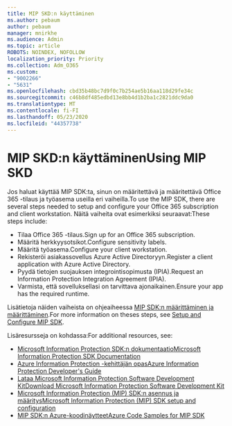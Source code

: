 ```yaml
---
title: MIP SKD:n käyttäminen
ms.author: pebaum
author: pebaum
manager: mnirkhe
ms.audience: Admin
ms.topic: article
ROBOTS: NOINDEX, NOFOLLOW
localization_priority: Priority
ms.collection: Adm_O365
ms.custom:
- "9002266"
- "5631"
ms.openlocfilehash: cbd35b48bc7d9f0c7b254ae5b16aa118d29fe34c
ms.sourcegitcommit: c46b8df485edbd13e8bb4d1b2ba1c2821ddc9da0
ms.translationtype: MT
ms.contentlocale: fi-FI
ms.lasthandoff: 05/23/2020
ms.locfileid: "44357738"
---
```

# <a name="using-mip-skd"></a><span data-ttu-id="5aac2-102">MIP SKD:n käyttäminen</span><span class="sxs-lookup"><span data-stu-id="5aac2-102">Using MIP SKD</span></span>

<span data-ttu-id="5aac2-103">Jos haluat käyttää MIP SDK:ta, sinun on määritettävä ja määritettävä Office 365 -tilaus ja työasema useilla eri vaiheilla.</span><span class="sxs-lookup"><span data-stu-id="5aac2-103">To use the MIP SDK, there are several steps needed to setup and configure your Office 365 subscription and client workstation.</span></span> <span data-ttu-id="5aac2-104">Näitä vaiheita ovat esimerkiksi seuraavat:</span><span class="sxs-lookup"><span data-stu-id="5aac2-104">These steps include:</span></span>

- <span data-ttu-id="5aac2-105">Tilaa Office 365 -tilaus.</span><span class="sxs-lookup"><span data-stu-id="5aac2-105">Sign up for an Office 365 subscription.</span></span>
- <span data-ttu-id="5aac2-106">Määritä herkkyysotsikot.</span><span class="sxs-lookup"><span data-stu-id="5aac2-106">Configure sensitivity labels.</span></span>
- <span data-ttu-id="5aac2-107">Määritä työasema.</span><span class="sxs-lookup"><span data-stu-id="5aac2-107">Configure your client workstation.</span></span>
- <span data-ttu-id="5aac2-108">Rekisteröi asiakassovellus Azure Active Directoryyn.</span><span class="sxs-lookup"><span data-stu-id="5aac2-108">Register a client application with Azure Active Directory.</span></span>
- <span data-ttu-id="5aac2-109">Pyydä tietojen suojauksen integrointisopimusta (IPIA).</span><span class="sxs-lookup"><span data-stu-id="5aac2-109">Request an Information Protection Integration Agreement (IPIA).</span></span>
- <span data-ttu-id="5aac2-110">Varmista, että sovelluksellasi on tarvittava ajonaikainen.</span><span class="sxs-lookup"><span data-stu-id="5aac2-110">Ensure your app has the required runtime.</span></span>

<span data-ttu-id="5aac2-111">Lisätietoja näiden vaiheista on ohjeaiheessa [MIP SDK:n määrittäminen ja määrittäminen](https://docs.microsoft.com/information-protection/develop/setup-configure-mip).</span><span class="sxs-lookup"><span data-stu-id="5aac2-111">For more information on theses steps, see [Setup and Configure MIP SDK](https://docs.microsoft.com/information-protection/develop/setup-configure-mip).</span></span>

<span data-ttu-id="5aac2-112">Lisäresursseja on kohdassa:</span><span class="sxs-lookup"><span data-stu-id="5aac2-112">For additional resources, see:</span></span>

- [<span data-ttu-id="5aac2-113">Microsoft Information Protection SDK:n dokumentaatio</span><span class="sxs-lookup"><span data-stu-id="5aac2-113">Microsoft Information Protection SDK Documentation</span></span>](https://docs.microsoft.com/information-protection/develop/)
- [<span data-ttu-id="5aac2-114">Azure Information Protection -kehittäjän opas</span><span class="sxs-lookup"><span data-stu-id="5aac2-114">Azure Information Protection Developer's Guide</span></span>](https://docs.microsoft.com/azure/information-protection/develop/developers-guide)
- [<span data-ttu-id="5aac2-115">Lataa Microsoft Information Protection Software Development Kit</span><span class="sxs-lookup"><span data-stu-id="5aac2-115">Download Microsoft Information Protection Software Development Kit</span></span>](https://www.microsoft.com/download/details.aspx?id=57392)
- [<span data-ttu-id="5aac2-116">Microsoft Information Protection (MIP) SDK:n asennus ja määritys</span><span class="sxs-lookup"><span data-stu-id="5aac2-116">Microsoft Information Protection (MIP) SDK setup and configuration</span></span>](https://docs.microsoft.com/information-protection/develop/setup-configure-mip)
- [<span data-ttu-id="5aac2-117">MIP SDK:n Azure-koodinäytteet</span><span class="sxs-lookup"><span data-stu-id="5aac2-117">Azure Code Samples for MIP SDK</span></span>](https://azure.microsoft.com/resources/samples/?sort=0&term=mipsdk)
